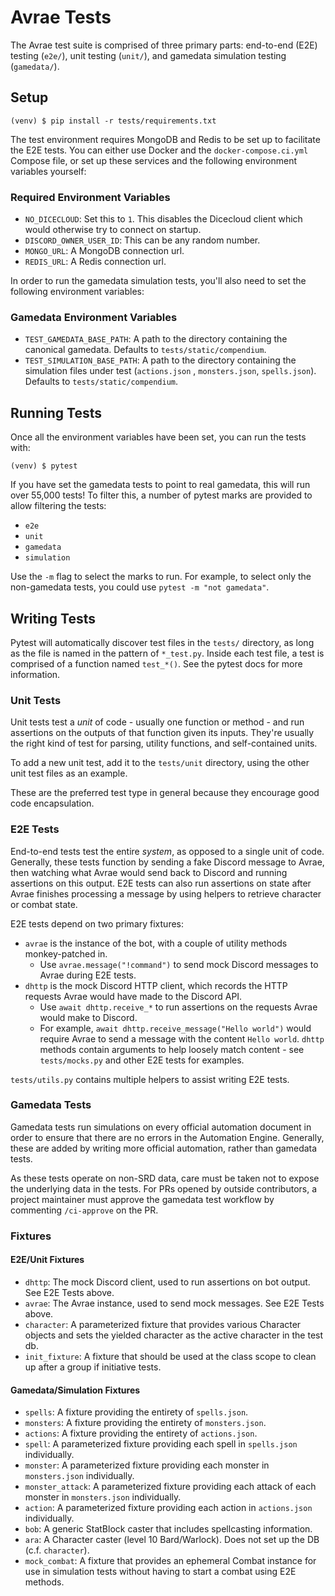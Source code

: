 # Avrae Tests

The Avrae test suite is comprised of three primary parts: end-to-end (E2E) testing (`e2e/`), unit testing (`unit/`), and
gamedata simulation testing (`gamedata/`).

## Setup

```shell
(venv) $ pip install -r tests/requirements.txt
```

The test environment requires MongoDB and Redis to be set up to facilitate the E2E tests. You can either use Docker
and the `docker-compose.ci.yml` Compose file, or set up these services and the following environment variables yourself:

### Required Environment Variables

- `NO_DICECLOUD`: Set this to `1`. This disables the Dicecloud client which would otherwise try to connect on startup.
- `DISCORD_OWNER_USER_ID`: This can be any random number.
- `MONGO_URL`: A MongoDB connection url.
- `REDIS_URL`: A Redis connection url.

In order to run the gamedata simulation tests, you'll also need to set the following environment variables:

### Gamedata Environment Variables

- `TEST_GAMEDATA_BASE_PATH`: A path to the directory containing the canonical gamedata. Defaults
  to `tests/static/compendium`.
- `TEST_SIMULATION_BASE_PATH`: A path to the directory containing the simulation files under test (`actions.json`
  , `monsters.json`, `spells.json`). Defaults to `tests/static/compendium`.

## Running Tests

Once all the environment variables have been set, you can run the tests with:

```shell
(venv) $ pytest
```

If you have set the gamedata tests to point to real gamedata, this will run over 55,000 tests! To filter this, a number
of pytest marks are provided to allow filtering the tests:

- `e2e`
- `unit`
- `gamedata`
- `simulation`

Use the `-m` flag to select the marks to run. For example, to select only the non-gamedata tests, you could
use `pytest -m "not gamedata"`.

## Writing Tests

Pytest will automatically discover test files in the `tests/` directory, as long as the file is named in the pattern of
`*_test.py`. Inside each test file, a test is comprised of a function named `test_*()`. See the pytest docs for more
information.

### Unit Tests

Unit tests test a *unit* of code - usually one function or method - and run assertions on the outputs of that function
given its inputs. They're usually the right kind of test for parsing, utility functions, and self-contained units.

To add a new unit test, add it to the `tests/unit` directory, using the other unit test files as an example.

These are the preferred test type in general because they encourage good code encapsulation.

### E2E Tests

End-to-end tests test the entire *system*, as opposed to a single unit of code. Generally, these tests function by
sending a fake Discord message to Avrae, then watching what Avrae would send back to Discord and running assertions
on this output. E2E tests can also run assertions on state after Avrae finishes processing a message by using
helpers to retrieve character or combat state.

E2E tests depend on two primary fixtures:

- `avrae` is the instance of the bot, with a couple of utility methods monkey-patched in.
    - Use `avrae.message("!command")` to send mock Discord messages to Avrae during E2E tests.
- `dhttp` is the mock Discord HTTP client, which records the HTTP requests Avrae would have made to the Discord API.
    - Use `await dhttp.receive_*` to run assertions on the requests Avrae would make to Discord.
    - For example, `await dhttp.receive_message("Hello world")` would require Avrae to send a message with the
      content `Hello world`. `dhttp` methods contain arguments to help loosely match content - see `tests/mocks.py` and
      other E2E tests for examples.

`tests/utils.py` contains multiple helpers to assist writing E2E tests.

### Gamedata Tests

Gamedata tests run simulations on every official automation document in order to ensure that there are no errors in
the Automation Engine. Generally, these are added by writing more official automation, rather than gamedata tests.

As these tests operate on non-SRD data, care must be taken not to expose the underlying data in the tests. For PRs
opened by outside contributors, a project maintainer must approve the gamedata test workflow by commenting 
`/ci-approve` on the PR.

### Fixtures

#### E2E/Unit Fixtures

- `dhttp`: The mock Discord client, used to run assertions on bot output. See E2E Tests above.
- `avrae`: The Avrae instance, used to send mock messages. See E2E Tests above.
- `character`: A parameterized fixture that provides various Character objects and sets the yielded character as the
  active character in the test db.
- `init_fixture`: A fixture that should be used at the class scope to clean up after a group if initiative tests.

#### Gamedata/Simulation Fixtures

- `spells`: A fixture providing the entirety of `spells.json`.
- `monsters`: A fixture providing the entirety of `monsters.json`.
- `actions`: A fixture providing the entirety of `actions.json`.
- `spell`: A parameterized fixture providing each spell in `spells.json` individually.
- `monster`: A parameterized fixture providing each monster in `monsters.json` individually.
- `monster_attack`: A parameterized fixture providing each attack of each monster in `monsters.json` individually.
- `action`: A parameterized fixture providing each action in `actions.json` individually.
- `bob`: A generic StatBlock caster that includes spellcasting information.
- `ara`: A Character caster (level 10 Bard/Warlock). Does not set up the DB (c.f. `character`).
- `mock_combat`: A fixture that provides an ephemeral Combat instance for use in simulation tests without having to
  start a combat using E2E methods.
